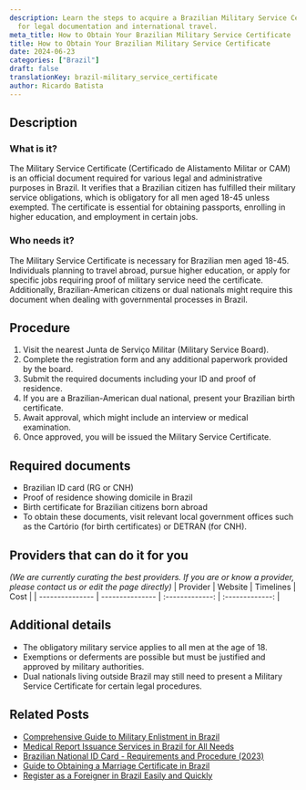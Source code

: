 ```yaml
---
description: Learn the steps to acquire a Brazilian Military Service Certificate needed
  for legal documentation and international travel.
meta_title: How to Obtain Your Brazilian Military Service Certificate
title: How to Obtain Your Brazilian Military Service Certificate
date: 2024-06-23
categories: ["Brazil"]
draft: false
translationKey: brazil-military_service_certificate
author: Ricardo Batista
---
```



## Description
### What is it?
The Military Service Certificate (Certificado de Alistamento Militar or CAM) is an official document required for various legal and administrative purposes in Brazil. It verifies that a Brazilian citizen has fulfilled their military service obligations, which is obligatory for all men aged 18-45 unless exempted. The certificate is essential for obtaining passports, enrolling in higher education, and employment in certain jobs.

### Who needs it?
The Military Service Certificate is necessary for Brazilian men aged 18-45. Individuals planning to travel abroad, pursue higher education, or apply for specific jobs requiring proof of military service need the certificate. Additionally, Brazilian-American citizens or dual nationals might require this document when dealing with governmental processes in Brazil.

## Procedure

1. Visit the nearest Junta de Serviço Militar (Military Service Board).
2. Complete the registration form and any additional paperwork provided by the board.
3. Submit the required documents including your ID and proof of residence.
4. If you are a Brazilian-American dual national, present your Brazilian birth certificate.
5. Await approval, which might include an interview or medical examination.
6. Once approved, you will be issued the Military Service Certificate.


## Required documents

- Brazilian ID card (RG or CNH)
- Proof of residence showing domicile in Brazil
- Birth certificate for Brazilian citizens born abroad
- To obtain these documents, visit relevant local government offices such as the Cartório (for birth certificates) or DETRAN (for CNH).


## Providers that can do it for you
_(We are currently curating the best providers. If you are or know a provider, please contact us or edit the page directly)_
| Provider        |     Website     |     Timelines    |       Cost      |
| --------------- | --------------- |  :-------------: | :-------------: |

## Additional details

- The obligatory military service applies to all men at the age of 18.
- Exemptions or deferments are possible but must be justified and approved by military authorities.
- Dual nationals living outside Brazil may still need to present a Military Service Certificate for certain legal procedures.

## Related Posts

- [Comprehensive Guide to Military Enlistment in Brazil](https://tramitit.com/guides/brazil/military_enlistment/)
- [Medical Report Issuance Services in Brazil for All Needs](https://tramitit.com/guides/brazil/medical_report_issuance/)
- [Brazilian National ID Card - Requirements and Procedure (2023)](https://tramitit.com/guides/brazil/national_id/)
- [Guide to Obtaining a Marriage Certificate in Brazil](https://tramitit.com/guides/brazil/marriage_certificate/)
- [Register as a Foreigner in Brazil Easily and Quickly](https://tramitit.com/guides/brazil/foreigners_registration/)